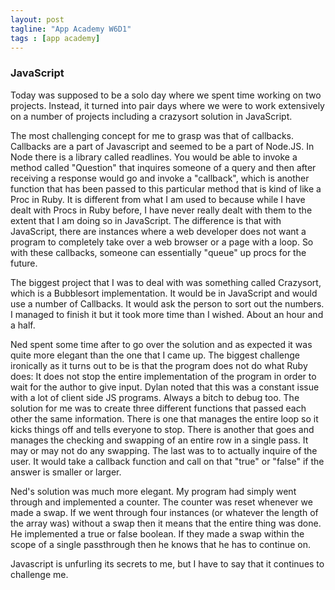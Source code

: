 ```yaml
---
layout: post
tagline: "App Academy W6D1"
tags : [app academy]
---
```



### JavaScript

Today was supposed to be a solo day where we spent time working on two projects. Instead, it turned into pair days where we were to work extensively on a number of projects including a crazysort solution in JavaScript.

The most challenging concept for me to grasp was that of callbacks. Callbacks are a part of Javascript and seemed to be a part of Node.JS. In Node there is a library called readlines. You would be able to invoke a method called "Question" that inquires someone of a query and then after receiving a response would go and invoke a "callback", which is another function that has been passed to this particular method that is kind of like a Proc in Ruby. It is different from what I am used to because while I have dealt with Procs in Ruby before, I have never really dealt with them to the extent that I am doing so in JavaScript. The difference is that with JavaScript, there are instances where a web developer does not want a program to completely take over a web browser or a page with a loop. So with these callbacks, someone can essentially "queue" up procs for the future.

The biggest project that I was to deal with was something called Crazysort, which is a Bubblesort implementation. It would be in JavaScript and would use a number of Callbacks. It would ask the person to sort out the numbers. I managed to finish it but it took more time than I wished. About an hour and a half.

Ned spent some time after to go over the solution and as expected it was quite more elegant than the one that I came up. The biggest challenge ironically as it turns out to be is that the program does not do what Ruby does: It does not stop the entire implementation of the program in order to wait for the author to give input. Dylan noted that this was a constant issue with a lot of client side JS programs. Always a bitch to debug too. The solution for me was to create three different functions that passed each other the same information. There is one that manages the entire loop so it kicks things off and tells everyone to stop. There is another that goes and manages the checking and swapping of an entire row in a single pass. It may or may not do any swapping. The last was to to actually inquire of the user. It would take a callback function and call on that "true" or "false" if the answer is smaller or larger.

Ned's solution was much more elegant. My program had simply went through and implemented a counter. The counter was reset whenever we made a swap. If we went through four instances (or whatever the length of the array was) without a swap then it means that the entire thing was done. He implemented a true or false boolean. If they made a swap within the scope of a single passthrough then he knows that he has to continue on.

Javascript is unfurling its secrets to me, but I have to say that it continues to challenge me.